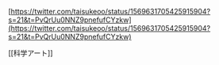 
[https://twitter.com/taisukeoo/status/1569631705425915904?s=21&t=PvQrUu0NNZ9pnefufCYzkw](https://twitter.com/taisukeoo/status/1569631705425915904?s=21&t=PvQrUu0NNZ9pnefufCYzkw)

[[科学アート]]
